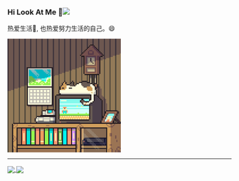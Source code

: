 <!--
**niushuai233/niushuai233** is a ✨ _special_ ✨ repository because its `README.md` (this file) appears on your GitHub profile.

Here are some ideas to get you started:

- 🔭 I’m currently working on ...
- 🌱 I’m currently learning ...
- 👯 I’m looking to collaborate on ...
- 🤔 I’m looking for help with ...
- 💬 Ask me about ...
- 📫 How to reach me: ...
- 😄 Pronouns: ...
- ⚡ Fun fact: ...
-->

### Hi Look At Me 👋![](https://komarev.com/ghpvc/?username=niushuai233&color=brightgreen)

热爱生活🌱, 也热爱努力生活的自己。😄

<img align="center" width="255" height="255" src="https://raw.githubusercontent.com/niushuai233/niushuai233/master/pc.gif" />
<!-- 
[![](https://github-readme-stats.vercel.app/api?username=niushuai233&show_icons=true&hide=contribs&line_height=24)](https://github.com/niushuai233)
[![](https://github-readme-stats.vercel.app/api/top-langs/?username=niushuai233&layout=compact)](https://github.com/niushuai233)
[![](https://raw.githubusercontent.com/niushuai233/niushuai233/master/pc.gif)]()
 -->

<hr/>

<a href="https://github.com/niushuai233">
  <img align="center" src="https://github-readme-stats.vercel.app/api?username=niushuai233&show_icons=true&hide=contribs&line_height=24" />
</a>
<a href="https://github.com/niushuai233">
  <img align="center" src="https://github-readme-stats.vercel.app/api/top-langs/?username=niushuai233&layout=compact" />
</a>



